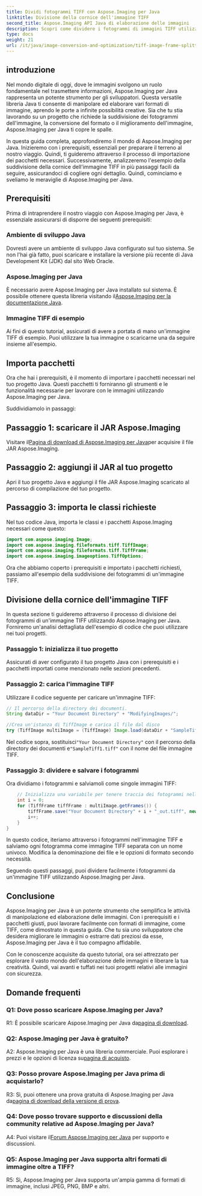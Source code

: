 ```yaml
---
title: Dividi fotogrammi TIFF con Aspose.Imaging per Java
linktitle: Divisione della cornice dell'immagine TIFF
second_title: Aspose.Imaging API Java di elaborazione delle immagini
description: Scopri come dividere i fotogrammi di immagini TIFF utilizzando Aspose.Imaging per Java. Guida passo passo con prerequisiti, esempio di codice e domande frequenti per gli sviluppatori.
type: docs
weight: 21
url: /it/java/image-conversion-and-optimization/tiff-image-frame-splitting/
---
```

## introduzione

Nel mondo digitale di oggi, dove le immagini svolgono un ruolo fondamentale nel trasmettere informazioni, Aspose.Imaging per Java rappresenta un potente strumento per gli sviluppatori. Questa versatile libreria Java ti consente di manipolare ed elaborare vari formati di immagine, aprendo le porte a infinite possibilità creative. Sia che tu stia lavorando su un progetto che richiede la suddivisione dei fotogrammi dell'immagine, la conversione del formato o il miglioramento dell'immagine, Aspose.Imaging per Java ti copre le spalle.

In questa guida completa, approfondiremo il mondo di Aspose.Imaging per Java. Inizieremo con i prerequisiti, essenziali per preparare il terreno al nostro viaggio. Quindi, ti guideremo attraverso il processo di importazione dei pacchetti necessari. Successivamente, analizzeremo l'esempio della suddivisione della cornice dell'immagine TIFF in più passaggi facili da seguire, assicurandoci di cogliere ogni dettaglio. Quindi, cominciamo e sveliamo le meraviglie di Aspose.Imaging per Java.

## Prerequisiti

Prima di intraprendere il nostro viaggio con Aspose.Imaging per Java, è essenziale assicurarsi di disporre dei seguenti prerequisiti:

### Ambiente di sviluppo Java
Dovresti avere un ambiente di sviluppo Java configurato sul tuo sistema. Se non l'hai già fatto, puoi scaricare e installare la versione più recente di Java Development Kit (JDK) dal sito Web Oracle.

### Aspose.Imaging per Java
 È necessario avere Aspose.Imaging per Java installato sul sistema. È possibile ottenere questa libreria visitando il[Aspose.Imaging per la documentazione Java](https://reference.aspose.com/imaging/java/).

### Immagine TIFF di esempio
Ai fini di questo tutorial, assicurati di avere a portata di mano un'immagine TIFF di esempio. Puoi utilizzare la tua immagine o scaricarne una da seguire insieme all'esempio.

## Importa pacchetti

Ora che hai i prerequisiti, è il momento di importare i pacchetti necessari nel tuo progetto Java. Questi pacchetti ti forniranno gli strumenti e le funzionalità necessarie per lavorare con le immagini utilizzando Aspose.Imaging per Java.

Suddividiamolo in passaggi:

## Passaggio 1: scaricare il JAR Aspose.Imaging

 Visitare il[Pagina di download di Aspose.Imaging per Java](https://releases.aspose.com/imaging/java/)per acquisire il file JAR Aspose.Imaging.

## Passaggio 2: aggiungi il JAR al tuo progetto

Apri il tuo progetto Java e aggiungi il file JAR Aspose.Imaging scaricato al percorso di compilazione del tuo progetto.

## Passaggio 3: importa le classi richieste

Nel tuo codice Java, importa le classi e i pacchetti Aspose.Imaging necessari come questo:

```java
import com.aspose.imaging.Image;
import com.aspose.imaging.fileformats.tiff.TiffImage;
import com.aspose.imaging.fileformats.tiff.TiffFrame;
import com.aspose.imaging.imageoptions.TiffOptions;
```

Ora che abbiamo coperto i prerequisiti e importato i pacchetti richiesti, passiamo all'esempio della suddivisione dei fotogrammi di un'immagine TIFF.

## Divisione della cornice dell'immagine TIFF

In questa sezione ti guideremo attraverso il processo di divisione dei fotogrammi di un'immagine TIFF utilizzando Aspose.Imaging per Java. Forniremo un'analisi dettagliata dell'esempio di codice che puoi utilizzare nei tuoi progetti.

### Passaggio 1: inizializza il tuo progetto
Assicurati di aver configurato il tuo progetto Java con i prerequisiti e i pacchetti importati come menzionato nelle sezioni precedenti.

### Passaggio 2: carica l'immagine TIFF
Utilizzare il codice seguente per caricare un'immagine TIFF:

```java
// Il percorso della directory dei documenti.
String dataDir = "Your Document Directory" + "ModifyingImages/";

//Crea un'istanza di TiffImage e carica il file dal disco
try (TiffImage multiImage = (TiffImage) Image.load(dataDir + "SampleTiff1.tiff")) {
```

 Nel codice sopra, sostituisci`"Your Document Directory"` con il percorso della directory dei documenti e`"SampleTiff1.tiff"` con il nome del file immagine TIFF.

### Passaggio 3: dividere e salvare i fotogrammi
Ora dividiamo i fotogrammi e salviamoli come singole immagini TIFF:

```java
    // Inizializza una variabile per tenere traccia dei fotogrammi nell'immagine
    int i = 0;
    for (TiffFrame tiffFrame : multiImage.getFrames()) {
        tiffFrame.save("Your Document Directory" + i + "_out.tiff", new TiffOptions(TiffExpectedFormat.TiffJpegRgb));
        i++;
    }
}
```

In questo codice, iteriamo attraverso i fotogrammi nell'immagine TIFF e salviamo ogni fotogramma come immagine TIFF separata con un nome univoco. Modifica la denominazione dei file e le opzioni di formato secondo necessità.

Seguendo questi passaggi, puoi dividere facilmente i fotogrammi da un'immagine TIFF utilizzando Aspose.Imaging per Java.

## Conclusione

Aspose.Imaging per Java è un potente strumento che semplifica le attività di manipolazione ed elaborazione delle immagini. Con i prerequisiti e i pacchetti giusti, puoi lavorare facilmente con formati di immagine, come TIFF, come dimostrato in questa guida. Che tu sia uno sviluppatore che desidera migliorare le immagini o estrarre dati preziosi da esse, Aspose.Imaging per Java è il tuo compagno affidabile.

Con le conoscenze acquisite da questo tutorial, ora sei attrezzato per esplorare il vasto mondo dell'elaborazione delle immagini e liberare la tua creatività. Quindi, vai avanti e tuffati nei tuoi progetti relativi alle immagini con sicurezza.

## Domande frequenti

### Q1: Dove posso scaricare Aspose.Imaging per Java?

 R1: È possibile scaricare Aspose.Imaging per Java da[pagina di download](https://releases.aspose.com/imaging/java/).

### Q2: Aspose.Imaging per Java è gratuito?

 A2: Aspose.Imaging per Java è una libreria commerciale. Puoi esplorare i prezzi e le opzioni di licenza su[pagina di acquisto](https://purchase.aspose.com/buy).

### Q3: Posso provare Aspose.Imaging per Java prima di acquistarlo?

 R3: Sì, puoi ottenere una prova gratuita di Aspose.Imaging per Java da[pagina di download della versione di prova](https://releases.aspose.com/).

### Q4: Dove posso trovare supporto e discussioni della community relative ad Aspose.Imaging per Java?

 A4: Puoi visitare il[Forum Aspose.Imaging per Java](https://forum.aspose.com/) per supporto e discussioni.

### Q5: Aspose.Imaging per Java supporta altri formati di immagine oltre a TIFF?

R5: Sì, Aspose.Imaging per Java supporta un'ampia gamma di formati di immagine, inclusi JPEG, PNG, BMP e altri.